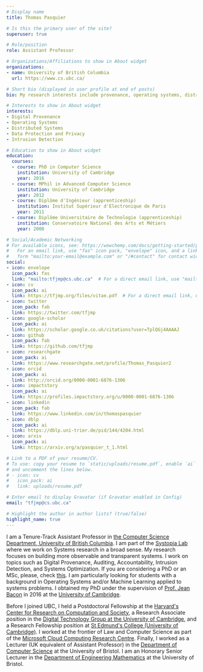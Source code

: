 ```yaml
---
# Display name
title: Thomas Pasquier

# Is this the primary user of the site?
superuser: true

# Role/position
role: Assistant Professor

# Organizations/Affiliations to show in About widget
organizations:
- name: University of British Columbia
  url: https://www.cs.ubc.ca/

# Short bio (displayed in user profile at end of posts)
bio: My research interests include provenance, operating systems, distributed systems and intrusion detection.

# Interests to show in About widget
interests:
- Digital Provenance
- Operating Systems
- Distributed Systems
- Data Protection and Privacy
- Intrusion Detection

# Education to show in About widget
education:
  courses:
  - course: PhD in Computer Science
    institution: University of Cambridge
    year: 2016
  - course: MPhil in Advanced Computer Science
    institution: University of Cambridge
    year: 2012
  - course: Diplôme d'Ingénieur (apprenticeship)
    institution: Institut Supérieur d'Electronique de Paris
    year: 2011
  - course: Diplôme Universitaire de Technologie (apprenticeship)
    institution: Conservatoire National des Arts et Métiers
    year: 2008

# Social/Academic Networking
# For available icons, see: https://wowchemy.com/docs/getting-started/page-builder/#icons
#   For an email link, use "fas" icon pack, "envelope" icon, and a link in the
#   form "mailto:your-email@example.com" or "/#contact" for contact widget.
social:
- icon: envelope
  icon_pack: fas
  link: "mailto:tfjmp@cs.ubc.ca"  # For a direct email link, use "mailto:test@example.org".
- icon: cv
  icon_pack: ai
  link: https://tfjmp.org/files/vitae.pdf  # For a direct email link, use "mailto:test@example.org".
- icon: twitter
  icon_pack: fab
  link: https://twitter.com/tfjmp
- icon: google-scholar
  icon_pack: ai
  link: https://scholar.google.co.uk/citations?user=TplQGj4AAAAJ
- icon: github
  icon_pack: fab
  link: https://github.com/tfjmp
- icon: researchgate
  icon_pack: ai
  link: https://www.researchgate.net/profile/Thomas_Pasquier2
- icon: orcid
  icon_pack: ai
  link: http://orcid.org/0000-0001-6876-1306
- icon: impactstory
  icon_pack: ai
  link: https://profiles.impactstory.org/u/0000-0001-6876-1306
- icon: linkedin
  icon_pack: fab
  link: https://www.linkedin.com/in/thomaspasquier
- icon: dblp
  icon_pack: ai
  link: https://dblp.uni-trier.de/pid/144/4204.html
- icon: arxiv
  icon_pack: ai
  link: https://arxiv.org/a/pasquier_t_1.html

# Link to a PDF of your resume/CV.
# To use: copy your resume to `static/uploads/resume.pdf`, enable `ai` icons in `params.toml`,
# and uncomment the lines below.
# - icon: cv
#   icon_pack: ai
#   link: uploads/resume.pdf

# Enter email to display Gravatar (if Gravatar enabled in Config)
email: "tfjmp@cs.ubc.ca"

# Highlight the author in author lists? (true/false)
highlight_name: true
---
```


I am a Tenure-Track Assistant Professor in [the Computer Science Department, University of British Columbia](https://www.cs.ubc.ca/).
I am part of the [Systopia Lab](https://systopia.cs.ubc.ca/) where we work on Systems research in a broad sense.
My research focuses on building more observable and transparent systems.
I work on topics such as Digital Provenance, Auditing, Accountability, Intrusion Detection, and Systems Optimization.
If you are considering a PhD or an MSc, please, check [this](#phd).
I am particularly looking for students with a background in Operating Systems and/or Machine Learning applied to systems problems.
I obtained my PhD under the supervision of [Prof. Jean Bacon](https://www.cl.cam.ac.uk/~jmb25/) in 2016 at the [University of Cambridge](https://www.cst.cam.ac.uk/).

Before I joined UBC, I held a Postdoctoral Fellowship at the [Harvard's Center for Research on Computation and Society](https://crcs.seas.harvard.edu/), a Research Associate position in the [Digital Technology Group at the University of Cambridge](https://www.cl.cam.ac.uk/research/dtg/www/), and a Research Fellowship position at [St Edmund's College (University of Cambridge)](https://www.st-edmunds.cam.ac.uk/). I worked at the frontier of Law and Computer Science as part of the [Microsoft Cloud Computing Research Centre](http://www.mccrc.org/). Finally, I worked as a Lecturer (UK equivalent of Assistant Professor) in the [Department of Computer Science](http://www.bris.ac.uk/engineering/departments/computerscience/) at the University of Bristol. I am an Honorary Senior Lecturer in the [Department of Engineering Mathematics](http://www.bristol.ac.uk/engineering/departments/engineering-mathematics/) at the University of Bristol.
